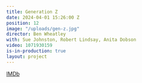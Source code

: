 ```yaml
---
title: Generation Z
date: 2024-04-01 15:26:00 Z
position: 12
image: "/uploads/gen-z.jpg"
director: Ben Wheatley
with: Sue Johnston, Robert Lindsay, Anita Dobson
video: 1071930159
is-in-production: true
layout: project
---
```


[IMDb](https://www.imdb.com/title/tt29540551/?ref_=nv_sr_srsg_0_tt_7_nm_1_q_generation%2520z)